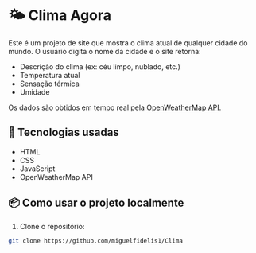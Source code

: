 # 🌤️ Clima Agora
Este é um projeto de site que mostra o clima atual de qualquer cidade do mundo. O usuário digita o nome da cidade e o site retorna:

- Descrição do clima (ex: céu limpo, nublado, etc.)
- Temperatura atual
- Sensação térmica
- Umidade

Os dados são obtidos em tempo real pela [OpenWeatherMap API](https://openweathermap.org/api).


## 🚀 Tecnologias usadas
- HTML
- CSS
- JavaScript
- OpenWeatherMap API


## 📦 Como usar o projeto localmente
1. Clone o repositório:
```bash
git clone https://github.com/miguelfidelis1/Clima
